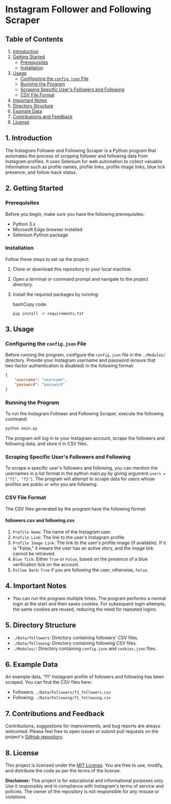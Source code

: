 
# Instagram Follower and Following Scraper

## Table of Contents

1.  [Introduction](#introduction)
2.  [Getting Started](#getting-started)
    -   [Prerequisites](#prerequisites)
    -   [Installation](#installation)
3.  [Usage](#usage)
    -   [Configuring the `config.json` File](https://chat.openai.com/c/a1ae3a97-ffbc-4260-9a4a-b4610002323d#configuring-the-configjson-file)
    -   [Running the Program](#running-the-program)
    -   [Scraping Specific User's Followers and Following](#scraping-specific-users-followers-and-following)
    -   [CSV File Format](#csv-file-format)
4.  [Important Notes](#important-notes)
5.  [Directory Structure](#directory-structure)
6.  [Example Data](#example-data)
7.  [Contributions and Feedback](#contributions-and-feedback)
8.  [License](#license)

## 1. Introduction <a name="introduction"></a>

The Instagram Follower and Following Scraper is a Python program that automates the process of scraping follower and following data from Instagram profiles. It uses Selenium for web automation to collect valuable information such as profile names, profile links, profile image links, blue tick presence, and follow-back status.

## 2. Getting Started <a name="getting-started"></a>

### Prerequisites <a name="prerequisites"></a>

Before you begin, make sure you have the following prerequisites:

-   Python 3.x
-   Microsoft Edge browser installed
-   Selenium Python package

### Installation <a name="installation"></a>

Follow these steps to set up the project:

1.  Clone or download this repository to your local machine.
    
2.  Open a terminal or command prompt and navigate to the project directory.
    
3.  Install the required packages by running:
    
    bashCopy code
    
    `pip install -r requirements.txt` 
    

## 3. Usage <a name="usage"></a>

### Configuring the `config.json` File <a name="configuring-the-configjson-file"></a>

Before running the program, configure the `config.json` file in the `./Modules/` directory. Provide your Instagram username and password (ensure that two-factor authentication is disabled) in the following format:

```json
{
    "username": "username",
    "password": "password"
}
```

### Running the Program <a name="running-the-program"></a>

To run the Instagram Follower and Following Scraper, execute the following command:
```bash
python main.py
```

The program will log in to your Instagram account, scrape the followers and following data, and store it in CSV files.

### Scraping Specific User's Followers and Following <a name="scraping-specific-users-followers-and-following"></a>

To scrape a specific user's followers and following, you can mention the usernames in a list format in the python main.py by giving argument `users = ["f1", "f2"]`. The program will attempt to scrape data for users whose profiles are public or who you are following.

### CSV File Format <a name="csv-file-format"></a>

The CSV files generated by the program have the following format:

#### followers.csv and following.csv

1.  `Profile Name`: The name of the Instagram user.
2.  `Profile Link`: The link to the user's Instagram profile.
3.  `Profile Image Link`: The link to the user's profile image (if available). If it is "False," it means the user has an active story, and the image link cannot be retrieved.
4.  `Blue Tick`: Either `True` or `False`, based on the presence of a blue verification tick on the account.
5.  `Follow Back`: `True` if you are following the user; otherwise, `False`.

## 4. Important Notes <a name="important-notes"></a>

-   You can run the program multiple times. The program performs a normal login at the start and then saves cookies. For subsequent login attempts, the same cookies are reused, reducing the need for repeated logins.

## 5. Directory Structure <a name="directory-structure"></a>

-   `./Data/followers`: Directory containing followers' CSV files.
-   `./Data/following`: Directory containing following CSV files.
-   `./Modules/`: Directory containing `config.json` and `cookies.json` files.

## 6. Example Data <a name="example-data"></a>

An example data, "f1" Instagram profile of followers and following has been scraped. You can find the CSV files here:

-   Followers: `./Data/Followers/f1_followers.csv`
-   Following: `./Data/Following/f1_following.csv`

## 7. Contributions and Feedback <a name="contributions-and-feedback"></a>

Contributions, suggestions for improvements, and bug reports are always welcomed. Please feel free to open issues or submit pull requests on the project's [GitHub repository](/).

## 8. License <a name="license"></a>

This project is licensed under the [MIT License](/). You are free to use, modify, and distribute the code as per the terms of the license.

**Disclaimer:** This project is for educational and informational purposes only. Use it responsibly and in compliance with Instagram's terms of service and policies. The owner of the repository is not responsible for any misuse or violations.
